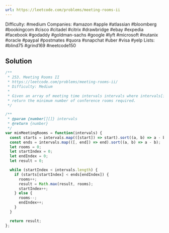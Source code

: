 ```yaml
---
url: https://leetcode.com/problems/meeting-rooms-ii
---
```


Difficulty: #medium
Companies: #amazon #apple #atlassian #bloomberg #bookingcom #cisco #citadel #citrix #drawbridge #ebay #expedia #facebook #godaddy #goldman-sachs #google #lyft #microsoft #nutanix #oracle #paypal #postmates #quora #snapchat #uber #visa #yelp
Lists: #blind75 #grind169 #neetcode150

## Solution

```javascript
/**
 * 253. Meeting Rooms II
 * https://leetcode.com/problems/meeting-rooms-ii/
 * Difficulty: Medium
 *
 * Given an array of meeting time intervals intervals where intervals[i] = [starti, endi],
 * return the minimum number of conference rooms required.
 */

/**
 * @param {number[][]} intervals
 * @return {number}
 */
var minMeetingRooms = function(intervals) {
  const starts = intervals.map(([start]) => start).sort((a, b) => a - b);
  const ends = intervals.map(([, end]) => end).sort((a, b) => a - b);
  let rooms = 0;
  let startIndex = 0;
  let endIndex = 0;
  let result = 0;

  while (startIndex < intervals.length) {
    if (starts[startIndex] < ends[endIndex]) {
      rooms++;
      result = Math.max(result, rooms);
      startIndex++;
    } else {
      rooms--;
      endIndex++;
    }
  }

  return result;
};

```
